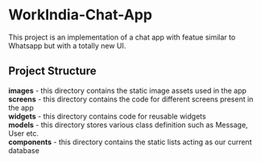# WorkIndia-Chat-App
This project is an implementation of a chat app with featue similar to Whatsapp but with a totally new UI.

## Project Structure
**images** - this directory contains the static image assets used in the app<br />
**screens** - this directory contains the code for different screens present in the app<br />
**widgets** - this directory contains code for reusable widgets<br />
**models** - this directory stores various class definition such as Message, User etc.<br />
**components** - this directory contains the static lists acting as our current database<br />
